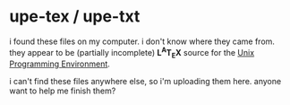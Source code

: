 # upe-tex / upe-txt

i found these files on my computer. i don't know where they came from. they
appear to be (partially incomplete) <b>L<sup>A</sup>T<sub>E</sub>X</b> source
for the [Unix Programming
Environment](https://www.pearson.com/en-us/subject-catalog/p/unix-programming-environment-the/P200000000349/9780139376818
"buy now").

i can't find these files anywhere else, so i'm uploading them here. anyone want
to help me finish them?
